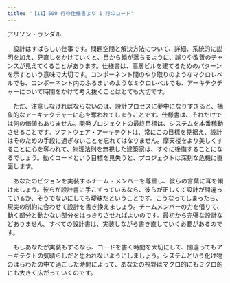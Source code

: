 ```yaml
---
title: "【11】500 行の仕様書より 1 行のコード"
---
```



アリソン・ランダル


　設計はすばらしい仕事です。問題空間と解決方法について、詳細、系統的に説明を加え、見直しをかけていくと、目から鱗が落ちるように、誤りや改善のチャンスが見えてくることがあります。仕様書は、高層ビルを建てるためのパターンを示すという意味で大切です。コンポーネント間のやり取りのようなマクロレベルでも、コンポーネント内のふるまいのようなミクロレベルでも、アーキテクチャーについて時間をかけて考え抜くことはとても大切です。

　ただ、注意しなければならないのは、設計プロセスに夢中になりすぎると、抽象的なアーキテクチャーに心を奪われてしまうことです。仕様書は、それだけでは何の価値もありません。開発プロジェクトの最終目標は、システムを本番稼動させることです。ソフトウェア・アーキテクトは、常にこの目標を見据え、設計はそのための手段に過ぎないことを忘れてはなりません。摩天楼をより美しくすることに心を奪われて、物理法則を無視した建築家は、すぐに後悔することになるでしょう。動くコードという目標を見失うと、プロジェクトは深刻な危機に直面します。

　あなたのビジョンを実装するチーム・メンバーを尊重し、彼らの言葉に耳を傾けましょう。彼らが設計書に手こずっているなら、彼らが正しくて設計が間違っているか、そうでないにしても曖昧だということです。こうなってしまったら、現実の制約に合わせて設計を書き換えましょう。チームメンバーの力を借りて、動く部分と動かない部分をはっきりさせればよいのです。最初から完璧な設計などありません。すべての設計書は、実装しながら書き直していく必要があるのです。

　もしあなたが実装もするなら、コードを書く時間を大切にして、間違ってもアーキテクトの気晴らしだと思われないようにしましょう。システムという化け物のはらわたの中で過ごした時間によって、あなたの視野はマクロ的にもミクロ的にも大きく広がっていくのです。
